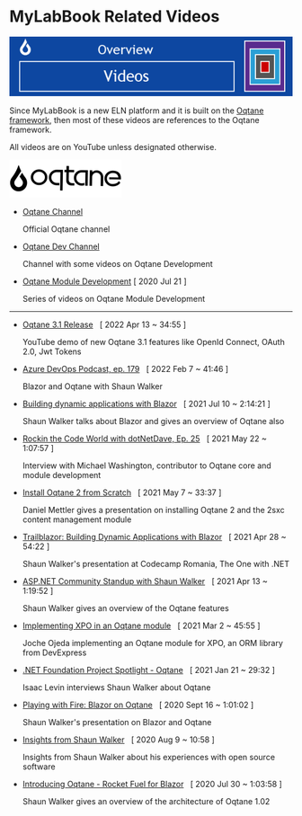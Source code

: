 # MyLabBook Related Videos

![videosbanner](./assets/videos-banner.png)

Since MyLabBook is a new ELN platform and it is built on the [Oqtane framework](https://oqtane.org), then most of these videos are references to the Oqtane framework. 


All videos are on YouTube unless designated otherwise.

![Oqtane Rocks!](./assets/logo.png)

* [Oqtane Channel](https://www.youtube.com/channel/UCrHoLk244v1Fo-nXeinleDg/featured) 
  <p>Official Oqtane channel</p>
* [Oqtane Dev Channel](https://www.youtube.com/channel/UCE2C_4l0EtEAMye7R9DMN1A) 
  <p>Channel with some videos on Oqtane Development</p>
* [Oqtane Module Development](https://www.youtube.com/watch?v=JPfUZPlRRCE&list=PLYhXmd7yV0elLNLfQwZBUlM7ZSMYPTZ_f) [ 2020 Jul 21 ] 
  <p>Series of videos on Oqtane Module Development</p>

<hr>

* [Oqtane 3.1 Release](https://www.youtube.com/watch?v=Yvp_PLvJqqk&list=PLYhXmd7yV0elgxeCoFztf-l92OmlJYRnj) &nbsp;  [ 2022 Apr 13 ~ 34:55 ] 
   <p>YouTube demo of new Oqtane 3.1 features like OpenId Connect, OAuth 2.0, Jwt Tokens</p>
* [Azure DevOps Podcast, ep. 179](https://www.youtube.com/watch?v=EWFKTDaALsw)  &nbsp;  [ 2022 Feb 7 ~ 41:46 ]
   <p>Blazor and Oqtane with Shaun Walker</p>
* [Building dynamic applications with Blazor](https://www.youtube.com/watch?v=Yc84OHgPwLI)  &nbsp;  [ 2021 Jul 10 ~ 2:14:21 ] 
   <p>Shaun Walker talks about Blazor and gives an overview of Oqtane also</p>
* [Rockin the Code World with dotNetDave, Ep. 25](https://www.youtube.com/watch?v=ADf67QNd2fE&t=1s)  &nbsp;  [ 2021 May 22 ~ 1:07:57 ]
  <p>Interview with Michael Washington, contributor to Oqtane core and module development</p>
* [Install Oqtane 2 from Scratch](https://www.youtube.com/watch?v=dOD0gjvlGoc)  &nbsp; [ 2021 May 7 ~ 33:37 ]
  <p>Daniel Mettler gives a presentation on installing Oqtane 2 and the 2sxc content management module </p>
* [Trailblazor: Building Dynamic Applications with Blazor](https://www.youtube.com/watch?v=ZuIImrCVtas)  &nbsp;  [ 2021 Apr 28 ~ 54:22 ]
  <p>Shaun Walker's presentation at Codecamp Romania, The One with .NET</p>
* [ASP.NET Community Standup with Shaun Walker](https://www.youtube.com/watch?v=livNmRqDnMI&list=PLdo4fOcmZ0oX-DBuRG4u58ZTAJgBAeQ-t&index=5)  &nbsp; [ 2021 Apr 13 ~ 1:19:52 ]
  <p>Shaun Walker gives an overview of the Oqtane features</p>
* [Implementing XPO in an Oqtane module](https://www.youtube.com/watch?v=4mJJcz-YuXA)  &nbsp;  [ 2021 Mar 2 ~ 45:55 ]
  <p>Joche Ojeda implementing an Oqtane module for XPO, an ORM library from DevExpress </p>
* [.NET Foundation Project Spotlight - Oqtane](https://www.youtube.com/watch?v=YlqoHGxe_ZU&t=457s)  &nbsp; [ 2021 Jan 21 ~ 29:32 ]
  <p>Isaac Levin interviews Shaun Walker about Oqtane</p>
* [Playing with Fire: Blazor on Oqtane](https://www.youtube.com/watch?v=YRSLWOrJH4Q&t=360s)  &nbsp;  [ 2020 Sept 16 ~ 1:01:02 ]
  <p>Shaun Walker's presentation on Blazor and Oqtane </p>
* [Insights from Shaun Walker](https://www.youtube.com/watch?v=yZ4mVpBFaWg)  &nbsp;  [ 2020 Aug 9 ~ 10:58 ]
  <p>Insights from Shaun Walker about his experiences with open source software</p>
* [Introducing Oqtane - Rocket Fuel for Blazor](https://www.youtube.com/watch?v=gaRPnfSMQn8)  &nbsp;  [ 2020 Jul 30 ~ 1:03:58 ]
  <p>Shaun Walker gives an overview of the architecture of Oqtane 1.02 </p>

